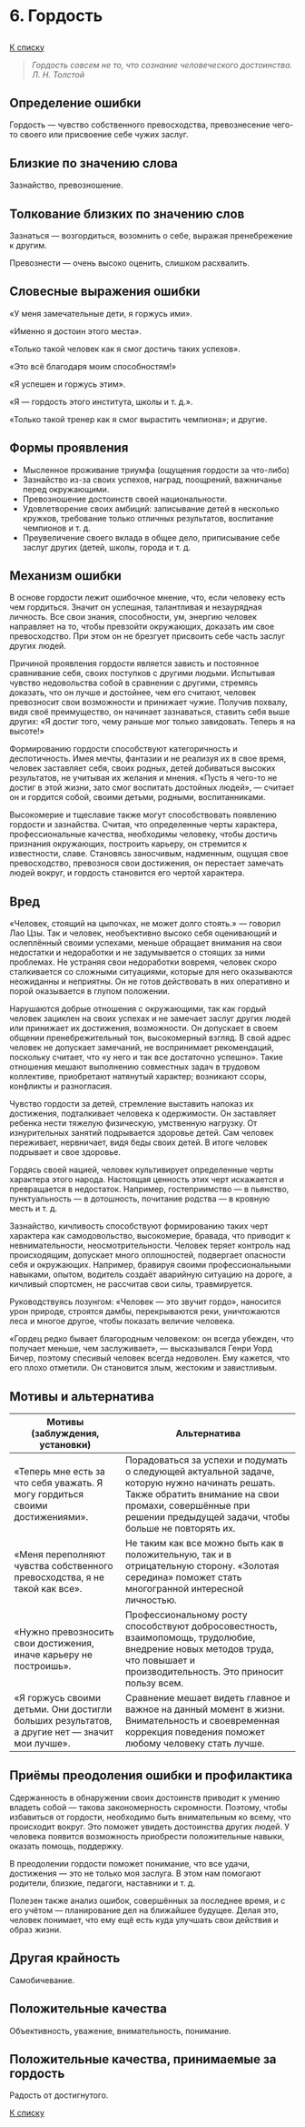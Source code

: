 # 6. Гордость
## 
[К списку](000.md)

>*Гордость совсем не то, что сознание человеческого достоинства.
Л. Н. Толстой*

## Определение ошибки

Гордость — чувство собственного превосходства, превознесение чего-то своего или присвоение себе чужих заслуг.

## Близкие по значению слова

Зазнайство, превозношение.

## Толкование близких по значению слов

Зазнаться — возгордиться, возомнить о себе, выражая пренебрежение к другим.

Превознести — очень высоко оценить, слишком расхвалить.
  
## Словесные выражения ошибки

«У меня замечательные дети, я горжусь ими».

«Именно я достоин этого места».

«Только такой человек как я смог достичь таких успехов».

«Это всё благодаря моим способностям!»

«Я успешен и горжусь этим».

«Я — гордость этого института, школы и т. д.».

«Только такой тренер как я смог вырастить чемпиона»; и другие.

## Формы проявления

- Мысленное проживание триумфа (ощущения гордости за что-либо)
- Зазнайство из-за своих успехов, наград, поощрений, важничанье перед окружающими.
- Превозношение достоинств своей национальности.
- Удовлетворение своих амбиций: записывание детей в несколько кружков, требование только отличных результатов, воспитание чемпионов и т. д.
- Преувеличение своего вклада в общее дело, приписывание себе заслуг других (детей, школы, города и т. д.

## Механизм ошибки

В основе гордости лежит ошибочное мнение, что, если человеку есть чем гордиться. Значит он успешная, талантливая и незаурядная личность. Все свои знания, способности, ум, энергию человек направляет на то, чтобы превзойти окружающих, доказать им свое превосходство. При этом он не брезгует присвоить себе часть заслуг других людей.

Причиной проявления гордости является зависть и постоянное сравнивание себя, своих поступков с другими людьми. Испытывая чувство недовольства собой в сравнении с другими, стремясь доказать, что он лучше и достойнее, чем его считают, человек превозносит свои возможности и принижает чужие. Получив похвалу, видя своё преимущество, он начинает зазнаваться, ставить себя выше других: «Я достиг того, чему раньше мог только завидовать. Теперь я на высоте!»

Формированию гордости способствуют категоричность и деспотичность. Имея мечты, фантазии и не реализуя их в свое время, человек заставляет себя, своих родных, детей добиваться высоких результатов, не учитывая их желания и мнения. «Пусть я чего-то не достиг в этой жизни, зато смог воспитать достойных людей», — считает он и гордится собой, своими детьми, родными, воспитанниками.

Высокомерие и тщеславие также могут способствовать появлению гордости и зазнайства. Считая, что определенные черты характера, профессиональные качества, необходимы человеку, чтобы достичь признания окружающих, построить карьеру, он стремится к известности, славе. Становясь заносчивым, надменным, ощущая свое превосходство, превознося свои достижения, он перестает замечать людей вокруг, и гордость становится его чертой характера.

## Вред

«Человек, стоящий на цыпочках, не может долго стоять.» — говорил Лао Цзы. Так и человек, необъективно высоко себя оценивающий и ослеплённый своими успехами, меньше обращает внимания на свои недостатки и недоработки и не задумывается о стоящих за ними проблемах. Не устраняя свои недоработки вовремя, человек скоро сталкивается со сложными ситуациями, которые для него оказываются неожиданны и неприятны. Он не готов действовать в них оперативно и порой оказывается в глупом положении.

Нарушаются добрые отношения с окружающими, так как гордый человек зациклен на своих успехах и не замечает заслуг других людей или принижает их достижения, возможности. Он допускает в своем общении пренебрежительный тон, высокомерный взгляд. В свой адрес человек не допускает замечаний, не воспринимает рекомендаций, поскольку считает, что «у него и так все достаточно успешно». Такие отношения мешают выполнению совместных задач в трудовом коллективе, приобретают натянутый характер; возникают ссоры, конфликты и разногласия.

Чувство гордости за детей, стремление выставить напоказ их достижения, подталкивает человека к одержимости. Он заставляет ребенка нести тяжелую физическую, умственную нагрузку. От изнурительных занятий подрывается здоровье детей. Сам человек переживает, нервничает, видя беды своих детей. В итоге человек подрывает и свое здоровье.

Гордясь своей нацией, человек культивирует определенные черты характера этого народа. Настоящая ценность этих черт искажается и превращается в недостаток. Например, гостеприимство — в пьянство, пунктуальность — в дотошность, почитание родства — в кровную месть и т. д.

Зазнайство, кичливость способствуют формированию таких черт характера как самодовольство, высокомерие, бравада, что приводит к невнимательности, неосмотрительности. Человек теряет контроль над происходящим, допускает много оплошностей, подвергает опасности себя и окружающих. Например, бравируя своими профессиональными навыками, опытом, водитель создаёт аварийную ситуацию на дороге, а кичливый спортсмен, не рассчитав свои силы, травмируется.

Руководствуясь лозунгом: «Человек — это звучит гордо», наносится урон природе, строятся дамбы, перекрываются реки, уничтожаются леса и многое другое, чтобы показать величие человека.

«Гордец редко бывает благородным человеком: он всегда убежден, что получает меньше, чем заслуживает», — высказывался Генри Уорд Бичер, поэтому спесивый человек всегда недоволен. Ему кажется, что его плохо отметили. Он становится злым, жестоким и завистливым.

## Мотивы и альтернатива

Мотивы (заблуждения, установки) | Альтернатива
------------------------------- | ------------
«Теперь мне есть за что себя уважать. Я могу гордиться своими достижениями». | Порадоваться за успехи и подумать о следующей актуальной задаче, которую нужно начинать решать. Также обратить внимание на свои промахи, совершённые при решении предыдущей задачи, чтобы больше не повторять их.
«Меня переполняют чувства собственного превосходства, я не такой как все». | Не таким как все можно быть как в положительную, так и в отрицательную сторону. «Золотая середина» поможет стать многогранной интересной личностью.
«Нужно превозносить свои достижения, иначе карьеру не построишь». | Профессиональному росту способствуют добросовестность, взаимопомощь, трудолюбие, внедрение новых методов труда, что повышает и производительность. Это приносит пользу всем.
«Я горжусь своими детьми. Они достигли больших результатов, а другие нет — значит мои лучше». | Сравнение мешает видеть главное и важное на данный момент в жизни. Внимательность и своевременная коррекция поведения поможет любому человеку стать лучше.

## Приёмы преодоления ошибки и профилактика

Сдержанность в обнаружении своих достоинств приводит к умению владеть собой — такова закономерность скромности. Поэтому, чтобы избавиться от гордости, необходимо быть внимательным ко всему, что происходит вокруг. Это поможет увидеть достоинства других людей. У человека появится возможность приобрести положительные навыки, оказать помощь, поддержку.

В преодолении гордости поможет понимание, что все удачи, достижения — это не только моя заслуга. В этом нам помогают родители, близкие, педагоги, наставники и т. д.

Полезен также анализ ошибок, совершённых за последнее время, и с его учётом — планирование дел на ближайшее будущее. Делая это, человек понимает, что ему ещё есть куда улучшать свои действия и образ жизни.

## Другая крайность

Самобичевание.

## Положительные качества

Объективность, уважение, внимательность, понимание.

## Положительные качества, принимаемые за гордость

Радость от достигнутого.

[К списку](000.md)
